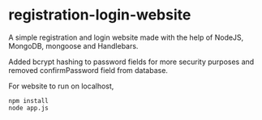 # registration-login-website

A simple registration and login website made with the help of NodeJS, MongoDB, mongoose and Handlebars. 

Added bcrypt hashing to password fields for more security purposes and removed confirmPassword field from database.

For website to run on localhost,
```
npm install
node app.js
```
